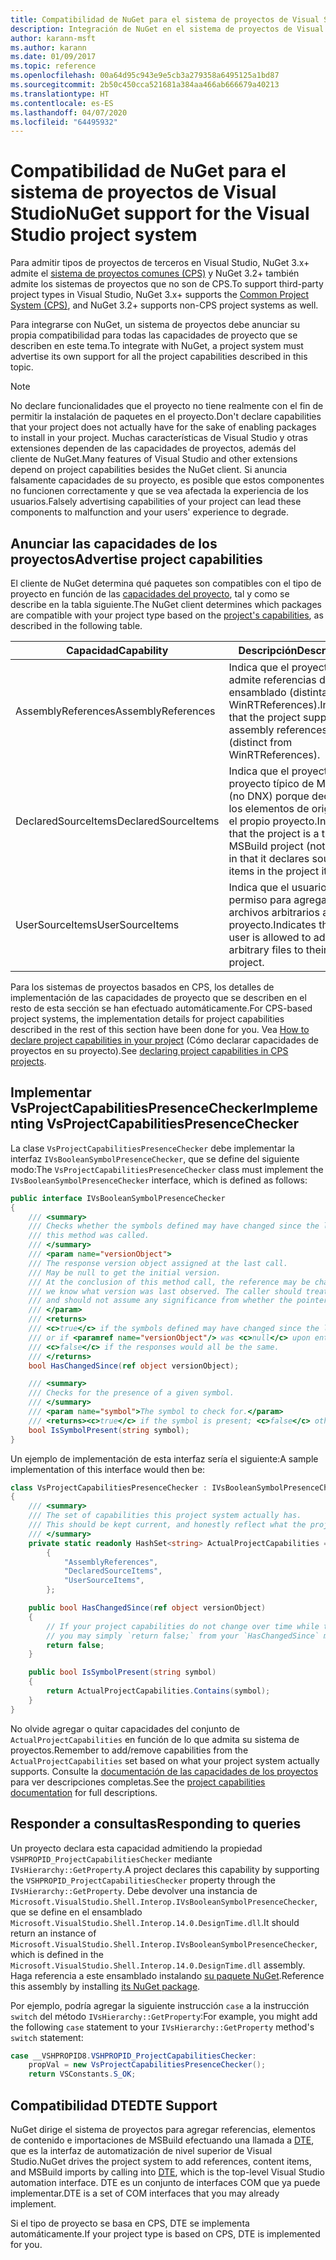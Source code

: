```yaml
---
title: Compatibilidad de NuGet para el sistema de proyectos de Visual Studio
description: Integración de NuGet en el sistema de proyectos de Visual Studio para tipos de proyectos de terceros.
author: karann-msft
ms.author: karann
ms.date: 01/09/2017
ms.topic: reference
ms.openlocfilehash: 00a64d95c943e9e5cb3a279358a6495125a1bd87
ms.sourcegitcommit: 2b50c450cca521681a384aa466ab666679a40213
ms.translationtype: HT
ms.contentlocale: es-ES
ms.lasthandoff: 04/07/2020
ms.locfileid: "64495932"
---
```

# <a name="nuget-support-for-the-visual-studio-project-system"></a><span data-ttu-id="81a84-103">Compatibilidad de NuGet para el sistema de proyectos de Visual Studio</span><span class="sxs-lookup"><span data-stu-id="81a84-103">NuGet support for the Visual Studio project system</span></span>

<span data-ttu-id="81a84-104">Para admitir tipos de proyectos de terceros en Visual Studio, NuGet 3.x+ admite el [sistema de proyectos comunes (CPS)](https://github.com/Microsoft/VSProjectSystem/blob/master/doc/overview/intro.md) y NuGet 3.2+ también admite los sistemas de proyectos que no son de CPS.</span><span class="sxs-lookup"><span data-stu-id="81a84-104">To support third-party project types in Visual Studio, NuGet 3.x+ supports the [Common Project System (CPS)](https://github.com/Microsoft/VSProjectSystem/blob/master/doc/overview/intro.md), and NuGet 3.2+ supports non-CPS project systems as well.</span></span>

<span data-ttu-id="81a84-105">Para integrarse con NuGet, un sistema de proyectos debe anunciar su propia compatibilidad para todas las capacidades de proyecto que se describen en este tema.</span><span class="sxs-lookup"><span data-stu-id="81a84-105">To integrate with NuGet, a project system must advertise its own support for all the project capabilities described in this topic.</span></span>

> [!Note]
> <span data-ttu-id="81a84-106">No declare funcionalidades que el proyecto no tiene realmente con el fin de permitir la instalación de paquetes en el proyecto.</span><span class="sxs-lookup"><span data-stu-id="81a84-106">Don't declare capabilities that your project does not actually have for the sake of enabling packages to install in your project.</span></span> <span data-ttu-id="81a84-107">Muchas características de Visual Studio y otras extensiones dependen de las capacidades de proyectos, además del cliente de NuGet.</span><span class="sxs-lookup"><span data-stu-id="81a84-107">Many features of Visual Studio and other extensions depend on project capabilities besides the NuGet client.</span></span> <span data-ttu-id="81a84-108">Si anuncia falsamente capacidades de su proyecto, es posible que estos componentes no funcionen correctamente y que se vea afectada la experiencia de los usuarios.</span><span class="sxs-lookup"><span data-stu-id="81a84-108">Falsely advertising capabilities of your project can lead these components to malfunction and your users' experience to degrade.</span></span>

## <a name="advertise-project-capabilities"></a><span data-ttu-id="81a84-109">Anunciar las capacidades de los proyectos</span><span class="sxs-lookup"><span data-stu-id="81a84-109">Advertise project capabilities</span></span>

<span data-ttu-id="81a84-110">El cliente de NuGet determina qué paquetes son compatibles con el tipo de proyecto en función de las [capacidades del proyecto](https://github.com/Microsoft/VSProjectSystem/blob/master/doc/overview/about_project_capabilities.md), tal y como se describe en la tabla siguiente.</span><span class="sxs-lookup"><span data-stu-id="81a84-110">The NuGet client determines which packages are compatible with your project type based on the [project's capabilities](https://github.com/Microsoft/VSProjectSystem/blob/master/doc/overview/about_project_capabilities.md), as described in the following table.</span></span>

| <span data-ttu-id="81a84-111">Capacidad</span><span class="sxs-lookup"><span data-stu-id="81a84-111">Capability</span></span> | <span data-ttu-id="81a84-112">Descripción</span><span class="sxs-lookup"><span data-stu-id="81a84-112">Description</span></span> |
| --- | --- |
| <span data-ttu-id="81a84-113">AssemblyReferences</span><span class="sxs-lookup"><span data-stu-id="81a84-113">AssemblyReferences</span></span> | <span data-ttu-id="81a84-114">Indica que el proyecto admite referencias de ensamblado (distintas de WinRTReferences).</span><span class="sxs-lookup"><span data-stu-id="81a84-114">Indicates that the project supports assembly references (distinct from WinRTReferences).</span></span> |
| <span data-ttu-id="81a84-115">DeclaredSourceItems</span><span class="sxs-lookup"><span data-stu-id="81a84-115">DeclaredSourceItems</span></span> | <span data-ttu-id="81a84-116">Indica que el proyecto es un proyecto típico de MSBuild (no DNX) porque declara los elementos de origen en el propio proyecto.</span><span class="sxs-lookup"><span data-stu-id="81a84-116">Indicates that the project is a typical MSBuild project (not DNX) in that it declares source items in the project itself.</span></span> |
| <span data-ttu-id="81a84-117">UserSourceItems</span><span class="sxs-lookup"><span data-stu-id="81a84-117">UserSourceItems</span></span>|<span data-ttu-id="81a84-118">Indica que el usuario tiene permiso para agregar archivos arbitrarios a su proyecto.</span><span class="sxs-lookup"><span data-stu-id="81a84-118">Indicates that the user is allowed to add arbitrary files to their project.</span></span> |

<span data-ttu-id="81a84-119">Para los sistemas de proyectos basados en CPS, los detalles de implementación de las capacidades de proyecto que se describen en el resto de esta sección se han efectuado automáticamente.</span><span class="sxs-lookup"><span data-stu-id="81a84-119">For CPS-based project systems, the implementation details for project capabilities described in the rest of this section have been done for you.</span></span> <span data-ttu-id="81a84-120">Vea [How to declare project capabilities in your project](https://github.com/Microsoft/VSProjectSystem/blob/master/doc/overview/about_project_capabilities.md#how-to-declare-project-capabilities-in-your-project) (Cómo declarar capacidades de proyectos en su proyecto).</span><span class="sxs-lookup"><span data-stu-id="81a84-120">See [declaring project capabilities in CPS projects](https://github.com/Microsoft/VSProjectSystem/blob/master/doc/overview/about_project_capabilities.md#how-to-declare-project-capabilities-in-your-project).</span></span>

## <a name="implementing-vsprojectcapabilitiespresencechecker"></a><span data-ttu-id="81a84-121">Implementar VsProjectCapabilitiesPresenceChecker</span><span class="sxs-lookup"><span data-stu-id="81a84-121">Implementing VsProjectCapabilitiesPresenceChecker</span></span>

<span data-ttu-id="81a84-122">La clase `VsProjectCapabilitiesPresenceChecker` debe implementar la interfaz `IVsBooleanSymbolPresenceChecker`, que se define del siguiente modo:</span><span class="sxs-lookup"><span data-stu-id="81a84-122">The `VsProjectCapabilitiesPresenceChecker` class must implement the `IVsBooleanSymbolPresenceChecker` interface, which is defined as follows:</span></span>

```cs
public interface IVsBooleanSymbolPresenceChecker
{
    /// <summary>
    /// Checks whether the symbols defined may have changed since the last time
    /// this method was called.
    /// </summary>
    /// <param name="versionObject">
    /// The response version object assigned at the last call.
    /// May be null to get the initial version.
    /// At the conclusion of this method call, the reference may be changed so that on a subsequent call
    /// we know what version was last observed. The caller should treat this value as an opaque object,
    /// and should not assume any significance from whether the pointer changed or not.
    /// </param>
    /// <returns>
    /// <c>true</c> if the symbols defined may have changed since the last call to this method
    /// or if <paramref name="versionObject"/> was <c>null</c> upon entering this method.
    /// <c>false</c> if the responses would all be the same.
    /// </returns>
    bool HasChangedSince(ref object versionObject);

    /// <summary>
    /// Checks for the presence of a given symbol.
    /// </summary>
    /// <param name="symbol">The symbol to check for.</param>
    /// <returns><c>true</c> if the symbol is present; <c>false</c> otherwise.</returns>
    bool IsSymbolPresent(string symbol);
}
```

<span data-ttu-id="81a84-123">Un ejemplo de implementación de esta interfaz sería el siguiente:</span><span class="sxs-lookup"><span data-stu-id="81a84-123">A sample implementation of this interface would then be:</span></span>

```cs
class VsProjectCapabilitiesPresenceChecker : IVsBooleanSymbolPresenceChecker
{
    /// <summary>
    /// The set of capabilities this project system actually has.
    /// This should be kept current, and honestly reflect what the project can do.
    /// </summary>
    private static readonly HashSet<string> ActualProjectCapabilities = new HashSet<string>(StringComparer.OrdinalIgnoreCase)
        {
            "AssemblyReferences",
            "DeclaredSourceItems",
            "UserSourceItems",
        };

    public bool HasChangedSince(ref object versionObject)
    {
        // If your project capabilities do not change over time while the project is open,
        // you may simply `return false;` from your `HasChangedSince` method.
        return false;
    }

    public bool IsSymbolPresent(string symbol)
    {
        return ActualProjectCapabilities.Contains(symbol);
    }
}
```

<span data-ttu-id="81a84-124">No olvide agregar o quitar capacidades del conjunto de `ActualProjectCapabilities` en función de lo que admita su sistema de proyectos.</span><span class="sxs-lookup"><span data-stu-id="81a84-124">Remember to add/remove capabilities from the `ActualProjectCapabilities` set based on what your project system actually supports.</span></span> <span data-ttu-id="81a84-125">Consulte la [documentación de las capacidades de los proyectos](https://github.com/Microsoft/VSProjectSystem/blob/master/doc/overview/project_capabilities.md) para ver descripciones completas.</span><span class="sxs-lookup"><span data-stu-id="81a84-125">See the [project capabilities documentation](https://github.com/Microsoft/VSProjectSystem/blob/master/doc/overview/project_capabilities.md) for full descriptions.</span></span>

## <a name="responding-to-queries"></a><span data-ttu-id="81a84-126">Responder a consultas</span><span class="sxs-lookup"><span data-stu-id="81a84-126">Responding to queries</span></span>

<span data-ttu-id="81a84-127">Un proyecto declara esta capacidad admitiendo la propiedad `VSHPROPID_ProjectCapabilitiesChecker` mediante `IVsHierarchy::GetProperty`.</span><span class="sxs-lookup"><span data-stu-id="81a84-127">A project declares this capability by supporting the  `VSHPROPID_ProjectCapabilitiesChecker` property through the `IVsHierarchy::GetProperty`.</span></span> <span data-ttu-id="81a84-128">Debe devolver una instancia de `Microsoft.VisualStudio.Shell.Interop.IVsBooleanSymbolPresenceChecker`, que se define en el ensamblado `Microsoft.VisualStudio.Shell.Interop.14.0.DesignTime.dll`.</span><span class="sxs-lookup"><span data-stu-id="81a84-128">It should return an instance of `Microsoft.VisualStudio.Shell.Interop.IVsBooleanSymbolPresenceChecker`, which is defined in the `Microsoft.VisualStudio.Shell.Interop.14.0.DesignTime.dll` assembly.</span></span> <span data-ttu-id="81a84-129">Haga referencia a este ensamblado instalando [su paquete NuGet](https://www.nuget.org/packages/Microsoft.VisualStudio.Shell.Interop.14.0.DesignTime).</span><span class="sxs-lookup"><span data-stu-id="81a84-129">Reference this assembly by installing [its NuGet package](https://www.nuget.org/packages/Microsoft.VisualStudio.Shell.Interop.14.0.DesignTime).</span></span>

<span data-ttu-id="81a84-130">Por ejemplo, podría agregar la siguiente instrucción `case` a la instrucción `switch` del método `IVsHierarchy::GetProperty`:</span><span class="sxs-lookup"><span data-stu-id="81a84-130">For example, you might add the following `case` statement to your `IVsHierarchy::GetProperty` method's `switch` statement:</span></span>

```cs
case __VSHPROPID8.VSHPROPID_ProjectCapabilitiesChecker:
    propVal = new VsProjectCapabilitiesPresenceChecker();
    return VSConstants.S_OK;
```

## <a name="dte-support"></a><span data-ttu-id="81a84-131">Compatibilidad DTE</span><span class="sxs-lookup"><span data-stu-id="81a84-131">DTE Support</span></span>

<span data-ttu-id="81a84-132">NuGet dirige el sistema de proyectos para agregar referencias, elementos de contenido e importaciones de MSBuild efectuando una llamada a [DTE](/dotnet/api/envdte.dte?view=visualstudiosdk-2017), que es la interfaz de automatización de nivel superior de Visual Studio.</span><span class="sxs-lookup"><span data-stu-id="81a84-132">NuGet drives the project system to add references, content items, and MSBuild imports by calling into [DTE](/dotnet/api/envdte.dte?view=visualstudiosdk-2017), which is the top-level Visual Studio automation interface.</span></span> <span data-ttu-id="81a84-133">DTE es un conjunto de interfaces COM que ya puede implementar.</span><span class="sxs-lookup"><span data-stu-id="81a84-133">DTE is a set of COM interfaces that you may already implement.</span></span>

<span data-ttu-id="81a84-134">Si el tipo de proyecto se basa en CPS, DTE se implementa automáticamente.</span><span class="sxs-lookup"><span data-stu-id="81a84-134">If your project type is based on CPS, DTE is implemented for you.</span></span>
